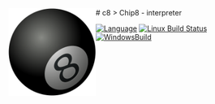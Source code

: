 <img src="./res/8ball.png" width="172"  align="left" />
# c8
> Chip8 - interpreter

[![Language](https://img.shields.io/badge/language-C++14-blue.svg?style=flat-square)](https://isocpp.org)
[![Linux Build Status](https://img.shields.io/travis/dawikur/c8/master.svg?label=linux&style=flat-square)](https://travis-ci.org/dawikur/c8)
[![WindowsBuild](https://img.shields.io/appveyor/ci/dawikur/c8.svg?label=windows&style=flat-square)](https://ci.appveyor.com/project/dawikur/c8)

